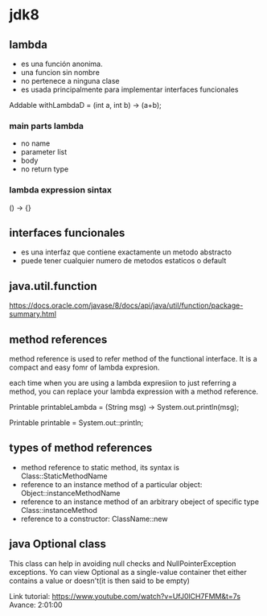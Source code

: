 # jdk8

## lambda
- es una función anonima. 
- una funcion sin nombre
- no pertenece a ninguna clase
- es usada principalmente para implementar interfaces funcionales

Addable withLambdaD = (int a, int b) -> (a+b);

### main parts lambda
- no name
- parameter list
- body
- no return type

### lambda expression sintax
() -> {}

## interfaces funcionales
- es una interfaz que contiene  exactamente un metodo abstracto
- puede tener cualquier numero de metodos estaticos o default

## java.util.function
https://docs.oracle.com/javase/8/docs/api/java/util/function/package-summary.html

## method references
method reference is used to refer method of the functional interface. It is a compact and easy fomr of
lambda expresion.

each time when you are using a lambda expresiion to just referring a method, you can replace your lambda expression with a method reference. 

Printable printableLambda = (String msg) -> System.out.println(msg);

Printable printable = System.out::println;

## types of method references

- method reference to static method, its syntax is Class::StaticMethodName
- reference to an instance method of a particular object: Object::instanceMethodName
- reference to an instance method of an arbitrary obeject of specific type Class::instanceMethod
- reference to a constructor: ClassName::new

## java Optional class
This class can help in avoiding null checks and NullPointerException exceptions.
Yo can view Optional as a single-value container thet either contains a value or doesn't(it is then said to be empty)


Link tutorial: https://www.youtube.com/watch?v=UfJ0lCH7FMM&t=7s
Avance:	2:01:00
